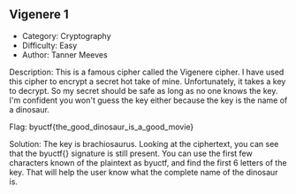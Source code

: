 ## Vigenere 1

- Category: Cryptography
- Difficulty: Easy
- Author: Tanner Meeves

Description:
This is a famous cipher called the Vigenere cipher. I have used this cipher to encrypt a secret hot take of mine. Unfortunately, it takes a key to decrypt. So my secret should be safe as long as no one knows the key. I'm confident you won't guess the key either because the key is the name of a dinosaur.

Flag:
byuctf{the_good_dinosaur_is_a_good_movie}

Solution:
The key is brachiosaurus. Looking at the ciphertext, you can see that the byuctf{} signature is still present. You can use the first few characters known of the plaintext as byuctf, and find the first 6 letters of the key. That will help the user know what the complete name of the dinosaur is.
